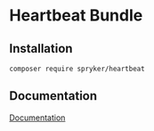 # Heartbeat Bundle

## Installation

```
composer require spryker/heartbeat
```

## Documentation

[Documentation](http://spryker.github.io)
